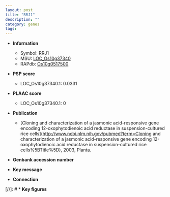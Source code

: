 ```yaml
---
layout: post
title: "RRJ1"
description: ""
category: genes
tags: 
---
```


* **Information**  
    + Symbol: RRJ1  
    + MSU: [LOC_Os10g37340](http://rice.plantbiology.msu.edu/cgi-bin/ORF_infopage.cgi?orf=LOC_Os10g37340)  
    + RAPdb: [Os10g0517500](http://rapdb.dna.affrc.go.jp/viewer/gbrowse_details/irgsp1?name=Os10g0517500)  

* **PSP score**  
    + LOC_Os10g37340.1: 0.0331 

* **PLAAC score**  
    + LOC_Os10g37340.1: 0 

* **Publication**  
    + [Cloning and characterization of a jasmonic acid-responsive gene encoding 12-oxophytodienoic acid reductase in suspension-cultured rice cells](http://www.ncbi.nlm.nih.gov/pubmed?term=Cloning and characterization of a jasmonic acid-responsive gene encoding 12-oxophytodienoic acid reductase in suspension-cultured rice cells%5BTitle%5D), 2003, Planta.

* **Genbank accession number**  

* **Key message**  

* **Connection**  

[//]: # * **Key figures**  


